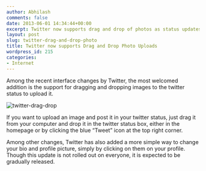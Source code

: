 ```yaml
---
author: Abhilash
comments: false
date: 2013-06-01 14:34:44+00:00
excerpt: Twitter now supports drag and drop of photos as status updates
layout: post
slug: twitter-drag-and-drop-photo
title: Twitter now supports Drag and Drop Photo Uploads
wordpress_id: 215
categories:
- Internet
---
```


Among the recent interface changes by Twitter, the most welcomed addition is the support for dragging and dropping images to the twitter status to upload it.

![twitter-drag-drop](https://techcovered.github.io/images/twitter-drag-drop.png)

If you want to upload an image and post it in your twitter status, just drag it from your computer and drop it in the twitter status box, either in the homepage or by clicking the blue “Tweet” icon at the top right corner.

Among other changes, Twitter has also added a more simple way to change your bio and profile picture, simply by clicking on them on your profile. Though this update is not rolled out on everyone, it is expected to be gradually released.

